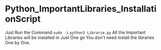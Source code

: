 # Python_ImportantLibraries_InstallationScript
Just Run the Command
`sudo -i`
`python3 Librarie.py`
All the Important Libraries will be installed in Just One go You don't need install the libraries One by One.
